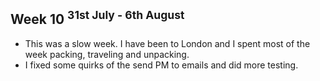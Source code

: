 ## Week 10 <sup>31st July - 6th August</sup>

* This was a slow week. I have been to London and I spent most of the week packing, traveling and unpacking.
* I fixed some quirks of the send PM to emails and did more testing.

